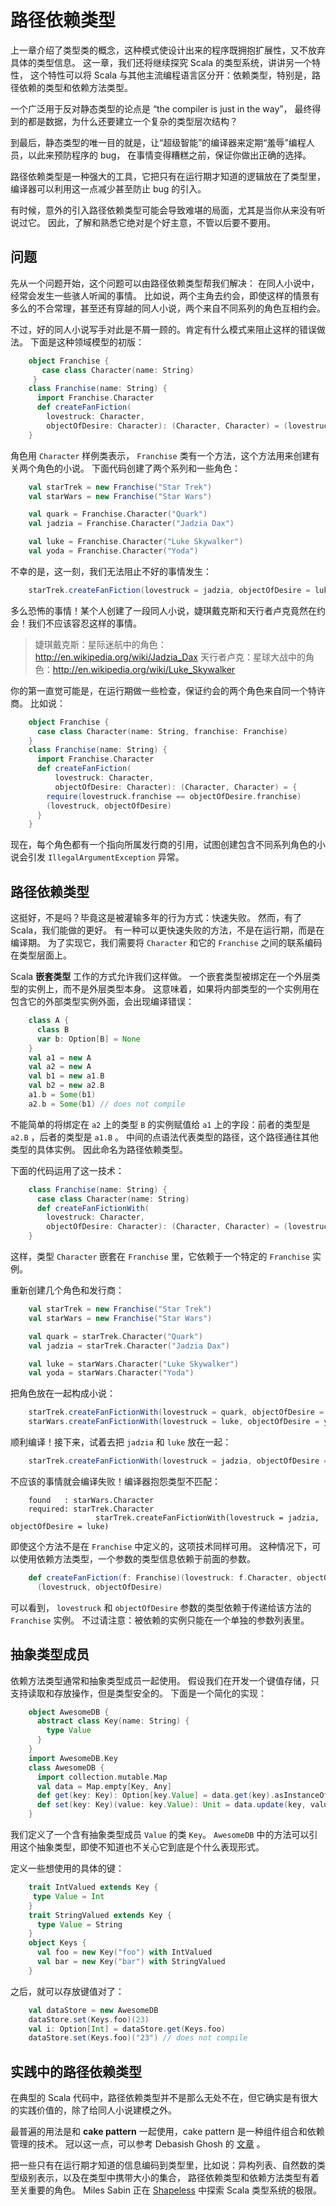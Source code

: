 # 路径依赖类型

上一章介绍了类型类的概念，这种模式使设计出来的程序既拥抱扩展性，又不放弃具体的类型信息。
这一章，我们还将继续探究 Scala 的类型系统，讲讲另一个特性，
这个特性可以将 Scala 与其他主流编程语言区分开：依赖类型，特别是，路径依赖的类型和依赖方法类型。

一个广泛用于反对静态类型的论点是 “the compiler is just in the way”，
最终得到的都是数据，为什么还要建立一个复杂的类型层次结构？

到最后，静态类型的唯一目的就是，让“超级智能”的编译器来定期“羞辱”编程人员，以此来预防程序的 bug，
在事情变得糟糕之前，保证你做出正确的选择。

路径依赖类型是一种强大的工具，它把只有在运行期才知道的逻辑放在了类型里，
编译器可以利用这一点减少甚至防止 bug 的引入。

有时候，意外的引入路径依赖类型可能会导致难堪的局面，尤其是当你从来没有听说过它。
因此，了解和熟悉它绝对是个好主意，不管以后要不要用。

## 问题

先从一个问题开始，这个问题可以由路径依赖类型帮我们解决：
在同人小说中，经常会发生一些骇人听闻的事情。
比如说，两个主角去约会，即使这样的情景有多么的不合常理，甚至还有穿越的同人小说，两个来自不同系列的角色互相约会。

不过，好的同人小说写手对此是不屑一顾的。肯定有什么模式来阻止这样的错误做法。
下面是这种领域模型的初版：

``` scala
    object Franchise {
       case class Character(name: String)
     }
    class Franchise(name: String) {
      import Franchise.Character
      def createFanFiction(
        lovestruck: Character,
        objectOfDesire: Character): (Character, Character) = (lovestruck, objectOfDesire)
    }
```

角色用 `Character` 样例类表示， `Franchise` 类有一个方法，这个方法用来创建有关两个角色的小说。
下面代码创建了两个系列和一些角色：

``` scala
    val starTrek = new Franchise("Star Trek")
    val starWars = new Franchise("Star Wars")

    val quark = Franchise.Character("Quark")
    val jadzia = Franchise.Character("Jadzia Dax")

    val luke = Franchise.Character("Luke Skywalker")
    val yoda = Franchise.Character("Yoda")
```

不幸的是，这一刻，我们无法阻止不好的事情发生：

``` scala
    starTrek.createFanFiction(lovestruck = jadzia, objectOfDesire = luke)
```

多么恐怖的事情！某个人创建了一段同人小说，婕琪戴克斯和天行者卢克竟然在约会！我们不应该容忍这样的事情。

> 婕琪戴克斯：星际迷航中的角色：<http://en.wikipedia.org/wiki/Jadzia_Dax>
> 天行者卢克：星球大战中的角色：<http://en.wikipedia.org/wiki/Luke_Skywalker>

你的第一直觉可能是，在运行期做一些检查，保证约会的两个角色来自同一个特许商。
比如说：

``` scala
    object Franchise {
      case class Character(name: String, franchise: Franchise)
    }
    class Franchise(name: String) {
      import Franchise.Character
      def createFanFiction(
          lovestruck: Character,
          objectOfDesire: Character): (Character, Character) = {
        require(lovestruck.franchise == objectOfDesire.franchise)
        (lovestruck, objectOfDesire)
      }
    }
```

现在，每个角色都有一个指向所属发行商的引用，试图创建包含不同系列角色的小说会引发 `IllegalArgumentException` 异常。

## 路径依赖类型

这挺好，不是吗？毕竟这是被灌输多年的行为方式：快速失败。
然而，有了 Scala，我们能做的更好。
有一种可以更快速失败的方法，不是在运行期，而是在编译期。
为了实现它，我们需要将 `Character` 和它的 `Franchise` 之间的联系编码在类型层面上。

Scala **嵌套类型** 工作的方式允许我们这样做。
一个嵌套类型被绑定在一个外层类型的实例上，而不是外层类型本身。
这意味着，如果将内部类型的一个实例用在包含它的外部类型实例外面，会出现编译错误：

``` scala
    class A {
      class B
      var b: Option[B] = None
    }
    val a1 = new A
    val a2 = new A
    val b1 = new a1.B
    val b2 = new a2.B
    a1.b = Some(b1)
    a2.b = Some(b1) // does not compile
```

不能简单的将绑定在 `a2` 上的类型 `B` 的实例赋值给 `a1` 上的字段：前者的类型是 `a2.B` ，后者的类型是 `a1.B` 。
中间的点语法代表类型的路径，这个路径通往其他类型的具体实例。
因此命名为路径依赖类型。

下面的代码运用了这一技术：

``` scala
    class Franchise(name: String) {
      case class Character(name: String)
      def createFanFictionWith(
        lovestruck: Character,
        objectOfDesire: Character): (Character, Character) = (lovestruck, objectOfDesire)
    }
```

这样，类型 `Character` 嵌套在 `Franchise` 里，它依赖于一个特定的 `Franchise` 实例。

重新创建几个角色和发行商：

``` scala
    val starTrek = new Franchise("Star Trek")
    val starWars = new Franchise("Star Wars")

    val quark = starTrek.Character("Quark")
    val jadzia = starTrek.Character("Jadzia Dax")

    val luke = starWars.Character("Luke Skywalker")
    val yoda = starWars.Character("Yoda")
```

把角色放在一起构成小说：

``` scala
    starTrek.createFanFictionWith(lovestruck = quark, objectOfDesire = jadzia)
    starWars.createFanFictionWith(lovestruck = luke, objectOfDesire = yoda)
```

顺利编译！接下来，试着去把 `jadzia` 和 `luke` 放在一起：

``` scala
    starTrek.createFanFictionWith(lovestruck = jadzia, objectOfDesire = luke)
```

不应该的事情就会编译失败！编译器抱怨类型不匹配：

``` shell
    found   : starWars.Character
    required: starTrek.Character
                   starTrek.createFanFictionWith(lovestruck = jadzia, objectOfDesire = luke)
```

即使这个方法不是在 `Franchise` 中定义的，这项技术同样可用。
这种情况下，可以使用依赖方法类型，一个参数的类型信息依赖于前面的参数。

``` scala
    def createFanFiction(f: Franchise)(lovestruck: f.Character, objectOfDesire: f.Character) =
      (lovestruck, objectOfDesire)
```

可以看到， `lovestruck` 和 `objectOfDesire` 参数的类型依赖于传递给该方法的 `Franchise` 实例。
不过请注意：被依赖的实例只能在一个单独的参数列表里。

## 抽象类型成员

依赖方法类型通常和抽象类型成员一起使用。
假设我们在开发一个键值存储，只支持读取和存放操作，但是类型安全的。
下面是一个简化的实现：

``` scala
    object AwesomeDB {
      abstract class Key(name: String) {
        type Value
      }
    }
    import AwesomeDB.Key
    class AwesomeDB {
      import collection.mutable.Map
      val data = Map.empty[Key, Any]
      def get(key: Key): Option[key.Value] = data.get(key).asInstanceOf[Option[key.Value]]
      def set(key: Key)(value: key.Value): Unit = data.update(key, value)
    }
```

我们定义了一个含有抽象类型成员 `Value` 的类 `Key`。
`AwesomeDB` 中的方法可以引用这个抽象类型，即使不知道也不关心它到底是个什么表现形式。

定义一些想使用的具体的键：

``` scala
    trait IntValued extends Key {
     type Value = Int
    }
    trait StringValued extends Key {
      type Value = String
    }
    object Keys {
      val foo = new Key("foo") with IntValued
      val bar = new Key("bar") with StringValued
    }
```

之后，就可以存放键值对了：

``` scala
    val dataStore = new AwesomeDB
    dataStore.set(Keys.foo)(23)
    val i: Option[Int] = dataStore.get(Keys.foo)
    dataStore.set(Keys.foo)("23") // does not compile
```

## 实践中的路径依赖类型

在典型的 Scala 代码中，路径依赖类型并不是那么无处不在，但它确实是有很大的实践价值的，除了给同人小说建模之外。

最普遍的用法是和 **cake pattern** 一起使用，cake pattern 是一种组件组合和依赖管理的技术。
冠以这一点，可以参考 Debasish Ghosh 的 [文章](http://debasishg.blogspot.ie/2013/02/modular-abstractions-in-scala-with.html) 。


把一些只有在运行期才知道的信息编码到类型里，比如说：异构列表、自然数的类型级别表示，以及在类型中携带大小的集合，
路径依赖类型和依赖方法类型有着至关重要的角色。
Miles Sabin 正在 [Shapeless](https://github.com/milessabin/shapeless) 中探索 Scala 类型系统的极限。
